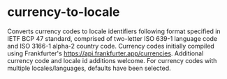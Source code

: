 # currency-to-locale
Converts currency codes to locale identifiers following format specified in IETF BCP 47 standard, comprised of two-letter ISO 639-1 language code and ISO 3166-1 alpha-2 country code.
Currency codes initially compiled using Frankfurter's https://api.frankfurter.app/currencies. Additional currency code and locale id additions welcome.
For currency codes with multiple locales/languages, defaults have been selected.

